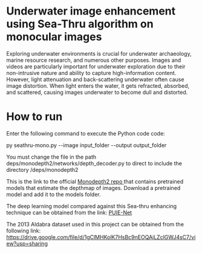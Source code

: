 # Underwater image enhancement using Sea-Thru algorithm on monocular images

Exploring underwater environments is crucial for underwater archaeology, marine resource research, and numerous other purposes. Images and videos are particularly important for underwater exploration due to their non-intrusive nature and ability to capture high-information content. However, light attenuation and back-scattering underwater often cause image distortion. When light enters the water, it gets refracted, absorbed, and scattered, causing images underwater to become dull and distorted. 

# How to run 

Enter the following command to execute the Python code code:

py seathru-mono.py --image input_folder --output output_folder

You must change the file in the path deps/monodepth2/networks/depth_decoder.py to direct to include the directory /deps/monodepth2

This is the link to the official <a href='https://github.com/nianticlabs/monodepth2/tree/d1c5f03c38305cae4e68917e472d2f9d4eda0b98'>
Monodepth2 repo
</a> that contains pretrained models that estimate the depthmap of images. Download a pretrained model and add it to the models folder.

The deep learning model compared against this Sea-thru enhancing technique can be obtained from the link: <a href='https://github.com/zhenqifu/PUIE-Net'>PUIE-Net</a>

The 2013 Aldabra dataset used in this project can be obtained from the following link: 
https://drive.google.com/file/d/1gClMHKolK7HsBc9nEOQAjLZclGWJ4sC7/view?usp=sharing
